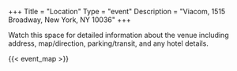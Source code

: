 +++
Title = "Location"
Type = "event"
Description = "Viacom, 1515 Broadway, New York, NY 10036"
+++

Watch this space for detailed information about the venue including address, map/direction, parking/transit, and any hotel details.

<!-- Uncomment this only if you have set the coordinates for your location in the config yaml. Get Latitude and Longitude of a Point: http://itouchmap.com/latlong.html -->
{{< event_map >}}
